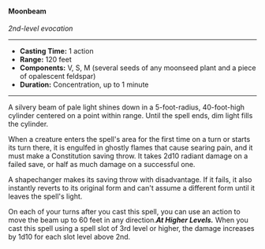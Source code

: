 #### Moonbeam
*2nd-level evocation*
___
- **Casting Time:** 1 action
- **Range:** 120 feet
- **Components:** V, S, M (several seeds of any moonseed plant and a piece of opalescent feldspar)
- **Duration:** Concentration, up to 1 minute
---
A silvery beam of pale light shines down in a 5-foot-radius, 40-foot-high cylinder centered on a point within range. Until the spell ends, dim light fills the cylinder.

When a creature enters the spell's area for the first time on a turn or starts its turn there, it is engulfed in ghostly flames that cause searing pain, and it must make a Constitution saving throw. It takes 2d10 radiant damage on a failed save, or half as much damage on a successful one.

A shapechanger makes its saving throw with disadvantage. If it fails, it also instantly reverts to its original form and can't assume a different form until it leaves the spell's light.

On each of your turns after you cast this spell, you can use an action to move the beam up to 60 feet in any direction.***At Higher Levels.*** When you cast this spell using a spell slot of 3rd level or higher, the damage increases by 1d10 for each slot level above 2nd.
